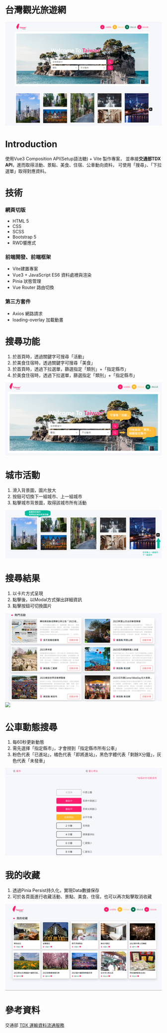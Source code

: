 # 台灣觀光旅遊網

<img src="/src/assets/pics/ReadMe/index.png">

<h1>Introduction</h1>
<p>使用Vue3 Composition API(Setup語法糖) + Vite 製作專案，
  並串接<strong>交通部TDX API</strong>，進而取得活動、景點、美食、住宿、公車動向資料，
  可使用「搜尋」、「下拉選單」取得對應資料。
</p>

<h1>技術</h1>
<h3>網頁切版</h3>
<ul>
  <li>HTML 5</li>
  <li>CSS</li>
  <li>SCSS</li>
  <li>Bootstrap 5</li>
  <li>RWD響應式</li>
</ul>
<h3>前端開發、前端框架</h3>
<ul>
  <li>Vite建置專案</li>
  <li>Vue3 + JavaScript ES6 資料處裡與渲染</li>
  <li>Pinia 狀態管理</li>
  <li>Vue Router 路由切換</li>

</ul>
<h3>第三方套件</h3>
<ul>
  <li>Axios 網路請求</li>
  <li>loading-overlay 加載動畫</li>
</ul>

<h1>搜尋功能</h1>
<ol>
  <li>於首頁時，透過關鍵字可搜尋「活動」</li>
  <li>於美食住宿時，透過關鍵字可搜尋「美食」</li>
  <li>於首頁時，透過下拉選單，篩選指定「類別」+「指定縣市」</li>
  <li>於美食住宿時，透過下拉選單，篩選指定「類別」+「指定縣市」</li>
</ol>
<img src="./src/assets/pics/ReadMe/NavIntro.png">

<h1>城市活動</h1>
<ol>
  <li>滑入背景圖，圖片放大</li>
  <li>按鈕可切換下一組城市、上一組城市</li>
  <li>點擊城市背景圖，取得該城市所有活動</li>
</ol>
<img src="./src/assets/pics/ReadMe/ClickCityIntro.png">

<h1>搜尋結果</h1>
<ol>
  <li>以卡片方式呈現</li>
  <li>點擊後，以Modal方式彈出詳細資訊</li>
  <li>點擊按鈕可切換圖片</li>
</ol>
<img src="./src/assets/pics/ReadMe/searchedIntro.png">
<img src="./src/assets/pics/ReadMe/ModalIntro.png">

<h1>公車動態搜尋</h1>
<ol>
  <li>每60秒更新動態</li>
  <li>需先選擇「指定縣市」，才會撈到「指定縣市所有公車」</li>
  <li>粉色代表「已進站」，橘色代表「即將進站」，黑色字體代表「剩餘X分鐘」，灰色代表「未發車」</li>
</ol>
<img src="./src/assets/pics/ReadMe/BusIntro.png">

<h1>我的收藏</h1>
<ol>
  <li>透過Pinia Persist持久化，實現Data數據保存</li>
  <li>可於各頁面進行收藏活動、景點、美食、住宿，也可以再次點擊取消收藏</li>
</ol>
<img src="./src/assets/pics/ReadMe/collection.png">

<h1>參考資料</h1>
<p>交通部 <a href="https://tdx.transportdata.tw/">TDX 運輸資料流通服務</a></p>
